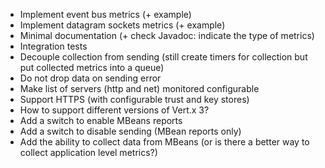 * Implement event bus metrics (+ example)
* Implement datagram sockets metrics (+ example)
* Minimal documentation (+ check Javadoc: indicate the type of metrics)
* Integration tests
* Decouple collection from sending (still create timers for collection but put collected metrics into a queue)
* Do not drop data on sending error
* Make list of servers (http and net) monitored configurable
* Support HTTPS (with configurable trust and key stores)
* How to support different versions of Vert.x 3?
* Add a switch to enable MBeans reports
* Add a switch to disable sending (MBean reports only)
* Add the ability to collect data from MBeans (or is there a better way to collect application level metrics?)

